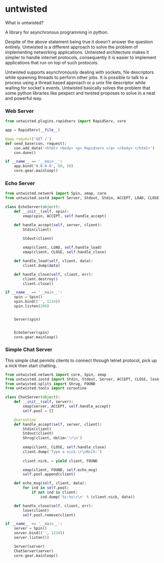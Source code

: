 untwisted
=========

What is untwisted?

A library for asynchronous programming in python. 

Despite of the above statement being true it doesn't answer the question entirely. Untwisted is a different approach to solve the problem of
implementing networking applications. Untwisted architecture makes it simpler to handle internet protocols, consequently it is easier
to implement applications that run on top of such protocols. 

Untwisted supports asynchronously dealing with sockets, file descriptors while spawning threads to perform other jobs. It is possible to talk
to a process using a thread based approach or a unix file descriptor while waiting for socket's events. Untwisted basically
solves the problem that some python libraries like pexpect and twisted proposes to solve in a neat and powerful way.


### Web Server

~~~python
from untwisted.plugins.rapidserv import RapidServ, core

app = RapidServ(__file__)

@app.request('GET /')
def send_base(con, request):
    con.add_data('<html> <body> <p> Rapidserv </p> </body> </html>')
    con.done()

if __name__ == '__main__':
    app.bind('0.0.0.0', 80, 50)
    core.gear.mainloop()
~~~


### Echo Server

~~~python
from untwisted.network import Spin, xmap, core
from untwisted.iostd import Server, Stdout, Stdin, ACCEPT, LOAD, CLOSE

class EchoServer(object):
    def __init__(self, spin):
        xmap(spin, ACCEPT, self.handle_accept)

    def handle_accept(self, server, client):
        Stdin(client)

        Stdout(client)
       
        xmap(client, LOAD, self.handle_load)
        xmap(client, CLOSE, self.handle_close)

    def handle_load(self, client, data):
        client.dump(data)

    def handle_close(self, client, err):
        client.destroy()
        client.close()

if __name__ == '__main__':
    spin = Spin()
    spin.bind(('', 1234))
    spin.listen(200)


    Server(spin)


    EchoServer(spin)
    core.gear.mainloop()
~~~

### 

### Simple Chat Server

This simple chat permits clients to connect through telnet protocol, pick up a nick then start chatting.

~~~python
from untwisted.network import core, Spin, xmap
from untwisted.iostd import Stdin, Stdout, Server, ACCEPT, CLOSE, lose
from untwisted.splits import Shrug, FOUND
from untwisted.tools import coroutine

class ChatServer(object):
    def __init__(self, server):
        xmap(server, ACCEPT, self.handle_accept)
        self.pool = []

    @coroutine
    def handle_accept(self, server, client):
        Stdin(client)
        Stdout(client)
        Shrug(client, delim='\r\n')
        
        xmap(client, CLOSE, self.handle_close)
        client.dump('Type a nick.\r\nNick:')    
        
        client.nick, = yield client, FOUND

        xmap(client, FOUND, self.echo_msg)
        self.pool.append(client)

    def echo_msg(self, client, data):
        for ind in self.pool:
            if not ind is client:
                ind.dump('%s:%s\r\n' % (client.nick, data))

    def handle_close(self, client, err):
        lose(client)
        self.pool.remove(client)

if __name__ == '__main__':
    server = Spin()
    server.bind(('', 1234))
    server.listen(5)

    Server(server)
    ChatServer(server)
    core.gear.mainloop()
~~~



